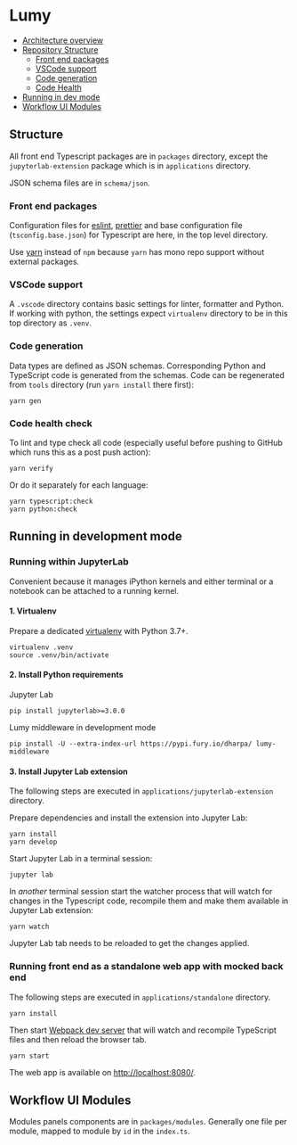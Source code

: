# Lumy

- [Architecture overview](docs/architecture.md)
- [Repository Structure](#structure)
  - [Front end packages](#front-end-packages)
  - [VSCode support](#vscode-support)
  - [Code generation](#code-generation)
  - [Code Health](#code-health-check)
- [Running in dev mode](#running-in-development-mode)
- [Workflow UI Modules](#workflow-ui-modules)

## Structure

All front end Typescript packages are in `packages` directory, except the `jupyterlab-extension` package which is in `applications` directory.

JSON schema files are in `schema/json`.

### Front end packages

Configuration files for [eslint](https://eslint.org/), [prettier](https://prettier.io/) and base configuration file (`tsconfig.base.json`) for Typescript are here, in the top level directory.

Use [yarn](https://yarnpkg.com/) instead of `npm` because `yarn` has mono repo support without external packages.

### VSCode support

A `.vscode` directory contains basic settings for linter, formatter and Python.
If working with python, the settings expect `virtualenv` directory to be in this top directory as `.venv`.

### Code generation

Data types are defined as JSON schemas. Corresponding Python and TypeScript code is generated from the schemas. Code can be regenerated from `tools` directory (run `yarn install` there first):

```
yarn gen
```

### Code health check

To lint and type check all code (especially useful before pushing to GitHub which runs this as a post push action):

```
yarn verify
```

Or do it separately for each language:

```
yarn typescript:check
yarn python:check
```

## Running in development mode

### Running within JupyterLab

Convenient because it manages iPython kernels and either terminal or a notebook can be attached to a running kernel.

#### 1. Virtualenv

Prepare a dedicated [virtualenv](https://virtualenv.pypa.io/en/latest/user_guide.html#introduction) with Python 3.7+.

```
virtualenv .venv
source .venv/bin/activate
```

#### 2. Install Python requirements

Jupyter Lab

```
pip install jupyterlab>=3.0.0
```

Lumy middleware in development mode

```
pip install -U --extra-index-url https://pypi.fury.io/dharpa/ lumy-middleware
```

#### 3. Install Jupyter Lab extension

The following steps are executed in `applications/jupyterlab-extension` directory.

Prepare dependencies and install the extension into Jupyter Lab:

```
yarn install
yarn develop
```

Start Jupyter Lab in a terminal session:

```
jupyter lab
```

In _another_ terminal session start the watcher process that will watch for changes in the Typescript code, recompile them and make them available in Jupyter Lab extension:

```
yarn watch
```

Jupyter Lab tab needs to be reloaded to get the changes applied.

### Running front end as a standalone web app with mocked back end

The following steps are executed in `applications/standalone` directory.

```
yarn install
```

Then start [Webpack dev server](https://webpack.js.org/configuration/dev-server/) that will watch and recompile TypeScript files and then reload the browser tab.

```
yarn start
```

The web app is available on [http://localhost:8080/](http://localhost:8080/).

## Workflow UI Modules

Modules panels components are in `packages/modules`. Generally one file per module, mapped to module by `id` in the `index.ts`.
